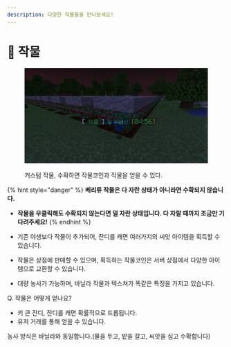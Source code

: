 ```yaml
---
description: 다양한 작물들을 만나보세요!
---
```


# 🥕 작물

<figure><img src="../../.gitbook/assets/image (162).png" alt=""><figcaption><p>커스텀 작물, 수확하면 작물코인과 작물을 얻을 수 있다.</p></figcaption></figure>

{% hint style="danger" %}
**베리류 작물은 다 자란 상태가 아니라면 수확되지 않습니다.**

* **작물을 우클릭해도 수확되지 않는다면 덜 자란 상태입니다. 다 자랄 때까지 조금만 기다려주세요!**
{% endhint %}

* 기존 야생보다 작물이 추가되어, 잔디를 캐면 여러가지의 씨앗 아이템을 획득할 수 있습니다.
* 작물은 상점에 판매할 수 있으며, 획득하는 작물코인은 서버 상점에서 다양한 아이템으로 교환할 수 있습니다.
* 대량 농사가 가능하며, 바닐라 작물과 텍스쳐가 똑같은 특징을 가지고 있습니다.

Q. 작물은 어떻게 얻나요?

* 키 큰 잔디, 잔디를 캐면 확률적으로 드롭됩니다.
* 유저 거래를 통해 얻을 수 있습니다.

농사 방식은 바닐라와 동일합니다.(물을 두고, 밭을 갈고, 씨앗을 심고 수확합니다)
